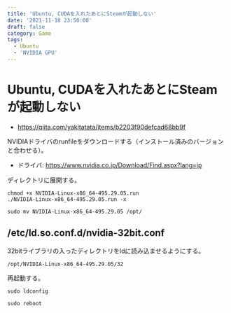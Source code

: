 ```yaml
---
title: 'Ubuntu, CUDAを入れたあとにSteamが起動しない'
date: '2021-11-18 23:50:00'
draft: false
category: Game
tags:
  - Ubuntu
  - 'NVIDIA GPU'
---
```

# Ubuntu, CUDAを入れたあとにSteamが起動しない

- <https://qiita.com/yakitatata/items/b2203f90defcad68bb9f>

NVIDIAドライバのrunfileをダウンロードする（インストール済みのバージョンと合わせる）。

- ドライバ: <https://www.nvidia.co.jp/Download/Find.aspx?lang=jp>

ディレクトリに展開する。

```shell
chmod +x NVIDIA-Linux-x86_64-495.29.05.run
./NVIDIA-Linux-x86_64-495.29.05.run -x

sudo mv NVIDIA-Linux-x86_64-495.29.05 /opt/
```

## /etc/ld.so.conf.d/nvidia-32bit.conf

32bitライブラリの入ったディレクトリをldに読み込ませるようにする。

```
/opt/NVIDIA-Linux-x86_64-495.29.05/32
```

再起動する。

```shell
sudo ldconfig

sudo reboot
```
